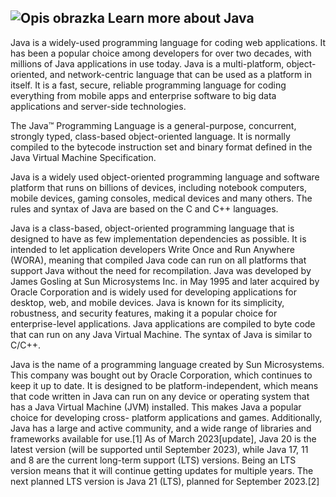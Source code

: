 ## ![Opis obrazka](https://www.tiobe.com/wp-content/themes/tiobe/tiobe-index/images/Java.png) Learn more about Java

Java is a widely-used programming language for coding web applications. It has
been a popular choice among developers for over two decades, with millions of
Java applications in use today. Java is a multi-platform, object-oriented, and
network-centric language that can be used as a platform in itself. It is a fast,
secure, reliable programming language for coding everything from mobile apps and
enterprise software to big data applications and server-side technologies.

The Java™ Programming Language is a general-purpose, concurrent, strongly typed,
class-based object-oriented language. It is normally compiled to the bytecode
instruction set and binary format defined in the Java Virtual Machine
Specification.

Java is a widely used object-oriented programming language and software platform
that runs on billions of devices, including notebook computers, mobile devices,
gaming consoles, medical devices and many others. The rules and syntax of Java
are based on the C and C++ languages.

Java is a class-based, object-oriented programming language that is designed to
have as few implementation dependencies as possible. It is intended to let
application developers Write Once and Run Anywhere (WORA), meaning that compiled
Java code can run on all platforms that support Java without the need for
recompilation. Java was developed by James Gosling at Sun Microsystems Inc. in
May 1995 and later acquired by Oracle Corporation and is widely used for
developing applications for desktop, web, and mobile devices. Java is known for
its simplicity, robustness, and security features, making it a popular choice
for enterprise-level applications. Java applications are compiled to byte code
that can run on any Java Virtual Machine. The syntax of Java is similar to
C/C++.

Java is the name of a programming language created by Sun Microsystems. This
company was bought out by Oracle Corporation, which continues to keep it up to
date. It is designed to be platform-independent, which means that code written
in Java can run on any device or operating system that has a Java Virtual
Machine (JVM) installed. This makes Java a popular choice for developing cross-
platform applications and games. Additionally, Java has a large and active
community, and a wide range of libraries and frameworks available for use.[1] As
of March 2023[update], Java 20 is the latest version (will be supported until
September 2023), while Java 17, 11 and 8 are the current long-term support (LTS)
versions. Being an LTS version means that it will continue getting updates for
multiple years. The next planned LTS version is Java 21 (LTS), planned for
September 2023.[2]

